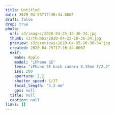 ```yaml
---
title: Untitled
date: 2020-04-25T17:36:34.000Z
draft: false
drop: true
photo:
  url: s3/images/2020-04-25-10-36-34.jpg
  thumb: s3/thumbs/2020-04-25-10-36-34.jpg
  preview: s3/previews/2020-04-25-10-36-34.jpg
  created: 2020-04-25T17:36:34.000Z
  exif:
    make: Apple
    model: "iPhone SE"
    lens: "iPhone SE back camera 4.15mm f/2.2"
    iso: 200
    aperture: 2.2
    shutter_speed: 1/17
    focal_length: "4.2 mm"
    gps: null
  title: null
  caption: null
links: []
---
```

